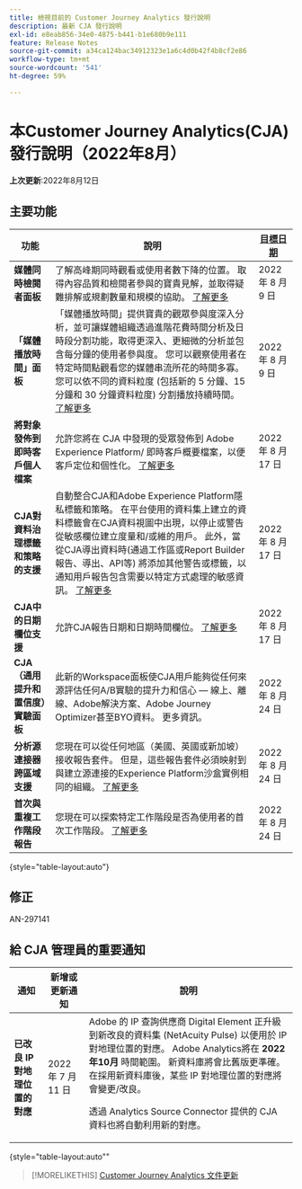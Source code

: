 ```yaml
---
title: 檢視目前的 Customer Journey Analytics 發行說明
description: 最新 CJA 發行說明
exl-id: e8eab856-34e0-4875-b441-b1e680b9e111
feature: Release Notes
source-git-commit: a34ca124bac34912323e1a6c4d0b42f4b8cf2e86
workflow-type: tm+mt
source-wordcount: '541'
ht-degree: 59%

---
```


# 本Customer Journey Analytics(CJA)發行說明（2022年8月）

**上次更新**:2022年8月12日

## 主要功能

| 功能 | 說明 | [目標日期](/help/release-notes/releases.md) |
| ----------- | ---------- | ----- |
| **媒體同時檢閱者面板** | 了解高峰期同時觀看或使用者數下降的位置。 取得內容品質和檢閱者參與的寶貴見解，並取得疑難排解或規劃數量和規模的協助。 [了解更多](https://experienceleague.adobe.com/docs/analytics-platform/using/cja-workspace/panels/media-concurrent-viewers.html) | 2022 年 8 月 9 日 |
| **「媒體播放時間」面板** | 「媒體播放時間」提供寶貴的觀眾參與度深入分析，並可讓媒體組織透過進階花費時間分析及日時段分割功能，取得更深入、更細微的分析並包含每分鐘的使用者參與度。 您可以觀察使用者在特定時間點觀看您的媒體串流所花的時間多寡。 您可以依不同的資料粒度 (包括新的 5 分鐘、15 分鐘和 30 分鐘資料粒度) 分割播放持續時間。 [了解更多](https://experienceleague.adobe.com/docs/analytics-platform/using/cja-workspace/panels/media-playback-timespent/media-playback-time-spent.html) | 2022 年 8 月 9 日 |
| **將對象發佈到即時客戶個人檔案** | 允許您將在 CJA 中發現的受眾發佈到 Adobe Experience Platform/ 即時客戶概要檔案，以便客戶定位和個性化。 [了解更多](https://experienceleague.adobe.com/docs/analytics-platform/using/cja-components/audiences/audiences-overview.html?lang=zh-Hant) | 2022 年 8 月 17 日 |
| **CJA對資料治理標籤和策略的支援** | 自動整合CJA和Adobe Experience Platform隱私標籤和策略。 在平台使用的資料集上建立的資料標籤會在CJA資料視圖中出現，以停止或警告從敏感欄位建立度量和/或維的用戶。 此外，當從CJA導出資料時(通過工作區或Report Builder報告、導出、API等) 將添加其他警告或標籤，以通知用戶報告包含需要以特定方式處理的敏感資訊。 [了解更多](/help/data-views/data-governance.md) | 2022 年 8 月 17 日 |
| **CJA中的日期欄位支援** | 允許CJA報告日期和日期時間欄位。 [了解更多](/help/data-views/data-views-usecases.md#date) | 2022 年 8 月 17 日 |
| **CJA（通用提升和置信度）實驗面板** | 此新的Workspace面板使CJA用戶能夠從任何來源評估任何A/B實驗的提升力和信心 — 線上、離線、Adobe解決方案、Adobe Journey Optimizer甚至BYO資料。 更多資訊。 | 2022 年 8 月 24 日 |
| **分析源連接器跨區域支援** | 您現在可以從任何地區（美國、英國或新加坡）接收報告套件。 但是，這些報告套件必須映射到與建立源連接的Experience Platform沙盒實例相同的組織。 [了解更多](https://experienceleague.adobe.com/docs/experience-platform/sources/ui-tutorials/create/adobe-applications/analytics.html?lang=zh-Hant) | 2022 年 8 月 24 日 |
| **首次與重複工作階段報告** | 您現在可以探索特定工作階段是否為使用者的首次工作階段。 [了解更多](https://experienceleague.adobe.com/docs/analytics-platform/using/cja-dataviews/data-views-usecases.html?lang=zh-Hant#new-repeat) | 2022 年 8 月 24 日 |

{style=&quot;table-layout:auto&quot;}

## 修正

AN-297141

## 給 CJA 管理員的重要通知

| 通知 | 新增或更新通知 | 說明 |
| --- | --- | --- |
| **已改良 IP 對地理位置的對應** | 2022 年 7 月 11 日 | Adobe 的 IP 查詢供應商 Digital Element 正升級到新改良的資料集 (NetAcuity Pulse) 以便用於 IP 對地理位置的對應。 Adobe Analytics將在 **2022年10月** 時間範圍。 新資料庫將會比舊版更準確。 在採用新資料庫後，某些 IP 對地理位置的對應將會變更/改良。<p> 透過 Analytics Source Connector 提供的 CJA 資料也將自動利用新的對應。 |

{style=&quot;table-layout:auto&quot;&quot;

>[!MORELIKETHIS]
>[Customer Journey Analytics 文件更新](/help/release-notes/doc-changes.md)
